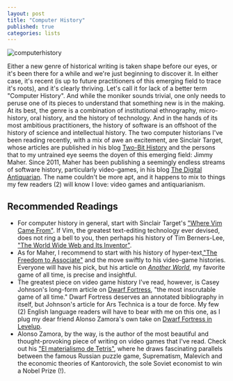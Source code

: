 ```yaml
---
layout: post
title: "Computer History"
published: true
categories: lists
---
```


![computerhistory](https://public-media.smithsonianmag.com/filer/101-Objects-Invention-Eniac-Computer-631.jpg)

Either a new genre of historical writing is taken shape before our eyes, or it's been there for a while and we're just beginning to discover it. In either case, it's recent (is up to future practitioners of this emerging field to trace it's roots), and it's clearly thriving. Let's call it for lack of a better term "Computer History". And while the moniker sounds trivial, one only needs to peruse one of its pieces to understand that something new is in the making. At its best, the genre is a combination of institutional ethnography, micro-history, oral history, and the history of technology. And in the hands of its most ambitious practitioners, the history of software is an offshoot of the history of science and intellectual history. The two computer historians I've been reading recently, with a mix of awe an excitement, are Sinclair Target, whose articles are published in his blog [Two-Bit History](https://twobithistory.org) and the persons that to my untrained eye seems the doyen of this emerging field: Jimmy Maher. Since 2011, Maher has been publishing a seemingly endless streams of software history, particularly video-games, in his blog [The Digital Antiquarian](https://www.filfre.net). The name couldn't be more apt, and it happens to mix to things my few readers (2) will know I love: video games and antiquarianism.

## Recommended Readings

- For computer history in general, start with Sinclair Target's ["Where Vim Came From"](https://twobithistory.org/2018/08/05/where-vim-came-from.html). If Vim, the greatest text-editing technology ever devised, does not ring a bell to you, then perhaps his history of Tim Berners-Lee, ["The World Wide Web and Its Inventor"](https://twobithistory.org/2018/06/10/birth-of-the-web.html). 
- As for Maher, I recommend to start with his history of hyper-text,["The Freedom to Associate"](https://www.filfre.net/2016/09/the-freedom-to-associate/) and the move swiftly to his video-game histories. Everyone will have his pick, but his article on [*Another World*](https://www.filfre.net/2018/06/another-world/), my favorite game of all time, is precise and insightful.
- The greatest piece on video game history I've read, however, is Casey Johnson's long-form article on [Dwarf Fortress](https://arstechnica.com/gaming/2013/02/dwarf-fortress-ten-hours-with-the-most-inscrutable-video-game-of-all-time/), "the most inscrutable game of all time." Dwarf Fortress deserves an annotated bibliography in itself, but Johnson's article for Ars Technica is a tour de force. My few (2) English language readers will have to bear with me on this one, as I plug my dear friend Alonso Zamora's own take on [Dwarf Fortress in Levelup](http://www.levelup.com/articulos/283232/El-videojuego-mas-hardcore-del-mundo).
- Alonso Zamora, by the way, is the author of the most beautiful and thought-provoking piece of writing on video games that I've read. Check out his ["El materialismo de Tetris"](http://www.levelup.com/articulos/267743/El-materialismo-de-Tetris), where he draws fascinating parallels between the famous Russian puzzle game, Suprematism, Malevich and the economic theories of Kantorovich, the sole Soviet economist to win a Nobel Prize (!).

